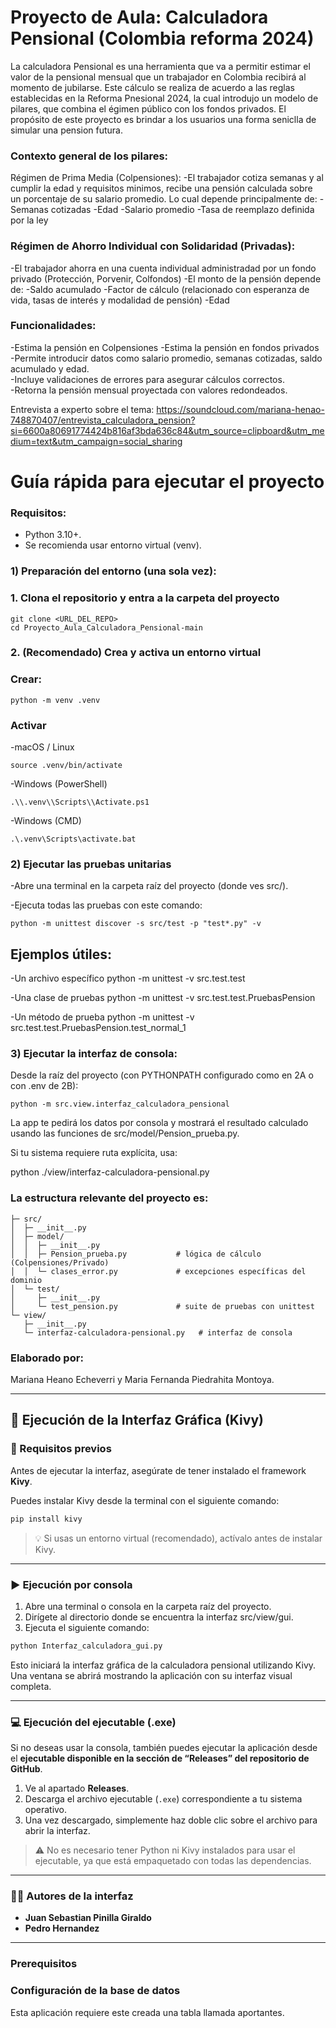 # Proyecto de Aula: Calculadora Pensional (Colombia reforma 2024)
La calculadora Pensional es una herramienta que va a permitir estimar el valor de la pensional mensual que un trabajador en Colombia recibirá al momento de jubilarse.
Este cálculo se realiza de acuerdo a las reglas establecidas en la Reforma Pnesional 2024, la cual introdujo un modelo de pilares, que combina el égimen público con los fondos privados.
El propósito de este proyecto es brindar a los usuarios una forma seniclla de simular una pension futura.

### Contexto general de los pilares:
Régimen de Prima Media (Colpensiones):
-El trabajador cotiza semanas y al cumplir la edad y requisitos minimos, recibe una pensión calculada sobre un porcentaje de su salario promedio. Lo cual depende principalmente de:
-Semanas cotizadas 
-Edad
-Salario promedio 
-Tasa de reemplazo definida por la ley
### Régimen de Ahorro Individual con Solidaridad (Privadas):
-El trabajador ahorra en una cuenta individual administradad por un fondo privado (Protección, Porvenir, Colfondos)
-El monto de la pensión depende de:
 -Saldo acumulado
 -Factor de cálculo (relacionado con esperanza de vida, tasas de interés y modalidad de pensión)
 -Edad

### Funcionalidades:
-Estima la pensión en Colpensiones 
-Estima la pensión en fondos privados  
-Permite introducir datos como salario promedio, semanas cotizadas, saldo acumulado y edad.  
-Incluye validaciones de errores para asegurar cálculos correctos.  
-Retorna la pensión mensual proyectada con valores redondeados. 

Entrevista a experto sobre el tema: https://soundcloud.com/mariana-henao-748870407/entrevista_calculadora_pension?si=6600a80691774424b816af3bda636c84&utm_source=clipboard&utm_medium=text&utm_campaign=social_sharing

# Guía rápida para ejecutar el proyecto

### Requisitos: 

- Python 3.10+. 
- Se recomienda usar entorno virtual (venv).

### 1) Preparación del entorno (una sola vez):

### 1. Clona el repositorio y entra a la carpeta del proyecto
```
git clone <URL_DEL_REPO>
cd Proyecto_Aula_Calculadora_Pensional-main

```
### 2. (Recomendado) Crea y activa un entorno virtual
### Crear:
```
python -m venv .venv
```
### Activar

-macOS / Linux
```
source .venv/bin/activate
```
-Windows (PowerShell)
```
.\\.venv\\Scripts\\Activate.ps1
```
-Windows (CMD)
```
.\.venv\Scripts\activate.bat
```

### 2) Ejecutar las pruebas unitarias

-Abre una terminal en la carpeta raíz del proyecto (donde ves src/).

-Ejecuta todas las pruebas con este comando:
```
python -m unittest discover -s src/test -p "test*.py" -v
``` 
## Ejemplos útiles:

-Un archivo específico
python -m unittest -v src.test.test

-Una clase de pruebas
python -m unittest -v src.test.test.PruebasPension

-Un método de prueba
python -m unittest -v src.test.test.PruebasPension.test_normal_1

### 3) Ejecutar la interfaz de consola:

Desde la raíz del proyecto (con PYTHONPATH configurado como en 2A o con .env de 2B):
```
python -m src.view.interfaz_calculadora_pensional
```
La app te pedirá los datos por consola y mostrará el resultado calculado usando las funciones de src/model/Pension_prueba.py.

Si tu sistema requiere ruta explícita, usa:

python ./view/interfaz-calculadora-pensional.py

### La estructura relevante del proyecto es:
```
├─ src/
│  ├─ __init__.py
│  ├─ model/
│  │  ├─ __init__.py
│  │  ├─ Pension_prueba.py           # lógica de cálculo (Colpensiones/Privado)
│  │  └─ clases_error.py             # excepciones específicas del dominio
│  └─ test/
│     ├─ __init__.py
│     └─ test_pension.py             # suite de pruebas con unittest
└─ view/
   ├─ __init__.py                    
   └─ interfaz-calculadora-pensional.py   # interfaz de consola
```

### Elaborado por: 
Mariana Heano Echeverri y Maria Fernanda Piedrahita Montoya.

---

## 🧩 Ejecución de la Interfaz Gráfica (Kivy)

### 🔧 Requisitos previos

Antes de ejecutar la interfaz, asegúrate de tener instalado el framework **Kivy**.

Puedes instalar Kivy desde la terminal con el siguiente comando:

```bash
pip install kivy
```

> 💡 Si usas un entorno virtual (recomendado), actívalo antes de instalar Kivy.

---

### ▶️ Ejecución por consola

1. Abre una terminal o consola en la carpeta raíz del proyecto.
2. Dirígete al directorio donde se encuentra la interfaz src/view/gui.
3. Ejecuta el siguiente comando:

```bash
python Interfaz_calculadora_gui.py
```

Esto iniciará la interfaz gráfica de la calculadora pensional utilizando Kivy.
Una ventana se abrirá mostrando la aplicación con su interfaz visual completa.

---

### 💻 Ejecución del ejecutable (.exe)

Si no deseas usar la consola, también puedes ejecutar la aplicación desde el **ejecutable disponible en la sección de “Releases” del repositorio de GitHub**.

1. Ve al apartado **Releases**.
2. Descarga el archivo ejecutable (`.exe`) correspondiente a tu sistema operativo.
3. Una vez descargado, simplemente haz doble clic sobre el archivo para abrir la interfaz.

> ⚠️ No es necesario tener Python ni Kivy instalados para usar el ejecutable, ya que está empaquetado con todas las dependencias.

---

### 👨‍💻 Autores de la interfaz

* **Juan Sebastian Pinilla Giraldo**
* **Pedro Hernandez**

---


### Prerequisitos

### Configuración de la base de datos 

Esta aplicación requiere este creada una tabla llamada aportantes.


